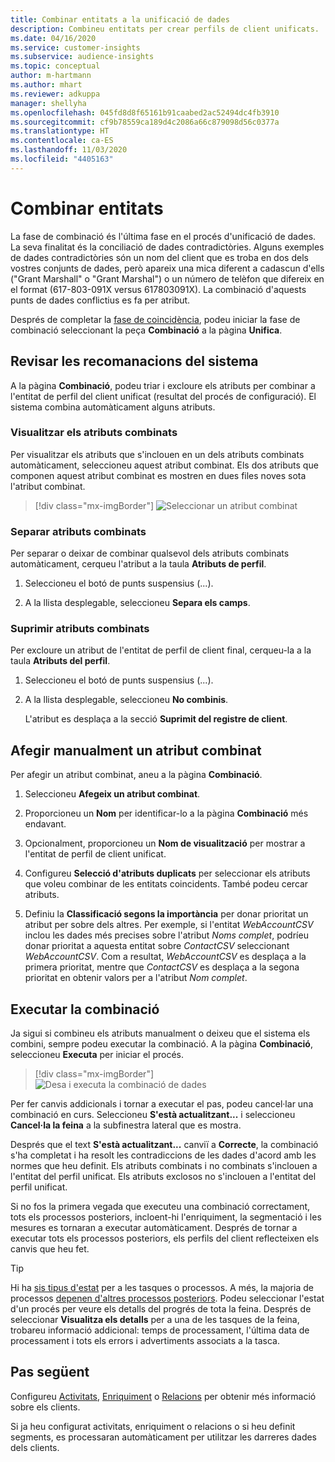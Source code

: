 ```yaml
---
title: Combinar entitats a la unificació de dades
description: Combineu entitats per crear perfils de client unificats.
ms.date: 04/16/2020
ms.service: customer-insights
ms.subservice: audience-insights
ms.topic: conceptual
author: m-hartmann
ms.author: mhart
ms.reviewer: adkuppa
manager: shellyha
ms.openlocfilehash: 045fd8d8f65161b91caabed2ac52494dc4fb3910
ms.sourcegitcommit: cf9b78559ca189d4c2086a66c879098d56c0377a
ms.translationtype: HT
ms.contentlocale: ca-ES
ms.lasthandoff: 11/03/2020
ms.locfileid: "4405163"
---
```

# <a name="merge-entities"></a>Combinar entitats

La fase de combinació és l'última fase en el procés d'unificació de dades. La seva finalitat és la conciliació de dades contradictòries. Alguns exemples de dades contradictòries són un nom del client que es troba en dos dels vostres conjunts de dades, però apareix una mica diferent a cadascun d'ells ("Grant Marshall" o "Grant Marshal") o un número de telèfon que difereix en el format (617-803-091X versus 617803091X). La combinació d'aquests punts de dades conflictius es fa per atribut.

Després de completar la [fase de coincidència](match-entities.md), podeu iniciar la fase de combinació seleccionant la peça **Combinació** a la pàgina **Unifica**.

## <a name="review-system-recommendations"></a>Revisar les recomanacions del sistema

A la pàgina **Combinació**, podeu triar i excloure els atributs per combinar a l'entitat de perfil del client unificat (resultat del procés de configuració). El sistema combina automàticament alguns atributs.

### <a name="view-merged-attributes"></a>Visualitzar els atributs combinats

Per visualitzar els atributs que s'inclouen en un dels atributs combinats automàticament, seleccioneu aquest atribut combinat. Els dos atributs que componen aquest atribut combinat es mostren en dues files noves sota l'atribut combinat.

> [!div class="mx-imgBorder"]
> ![Seleccionar un atribut combinat](media/configure-data-merge-profile-attributes.png "Seleccionar un atribut combinat")

### <a name="separate-merged-attributes"></a>Separar atributs combinats

Per separar o deixar de combinar qualsevol dels atributs combinats automàticament, cerqueu l'atribut a la taula **Atributs de perfil**.

1. Seleccioneu el botó de punts suspensius (...).
  
2. A la llista desplegable, seleccioneu **Separa els camps**.

### <a name="remove-merged-attributes"></a>Suprimir atributs combinats

Per excloure un atribut de l'entitat de perfil de client final, cerqueu-la a la taula **Atributs del perfil**.

1. Seleccioneu el botó de punts suspensius (...).
  
2. A la llista desplegable, seleccioneu **No combinis**.

   L'atribut es desplaça a la secció **Suprimit del registre de client**.

## <a name="manually-add-a-merged-attribute"></a>Afegir manualment un atribut combinat

Per afegir un atribut combinat, aneu a la pàgina **Combinació**.

1. Seleccioneu **Afegeix un atribut combinat**.

2. Proporcioneu un **Nom** per identificar-lo a la pàgina **Combinació** més endavant.

3. Opcionalment, proporcioneu un **Nom de visualització** per mostrar a l'entitat de perfil de client unificat.

4. Configureu **Selecció d'atributs duplicats** per seleccionar els atributs que voleu combinar de les entitats coincidents. També podeu cercar atributs.

5. Definiu la **Classificació segons la importància** per donar prioritat un atribut per sobre dels altres. Per exemple, si l'entitat *WebAccountCSV* inclou les dades més precises sobre l'atribut *Noms complet*, podríeu donar prioritat a aquesta entitat sobre *ContactCSV* seleccionant *WebAccountCSV*. Com a resultat, *WebAccountCSV* es desplaça a la primera prioritat, mentre que *ContactCSV* es desplaça a la segona prioritat en obtenir valors per a l'atribut *Nom complet*.

## <a name="run-your-merge"></a>Executar la combinació

Ja sigui si combineu els atributs manualment o deixeu que el sistema els combini, sempre podeu executar la combinació. A la pàgina **Combinació**, seleccioneu **Executa** per iniciar el procés.

> [!div class="mx-imgBorder"]
> ![Desa i executa la combinació de dades](media/configure-data-merge-save-run.png "Desa i executa la combinació de dades")

Per fer canvis addicionals i tornar a executar el pas, podeu cancel·lar una combinació en curs. Seleccioneu **S'està actualitzant...** i seleccioneu **Cancel·la la feina** a la subfinestra lateral que es mostra.

Després que el text **S'està actualitzant...** canviï a **Correcte**, la combinació s'ha completat i ha resolt les contradiccions de les dades d'acord amb les normes que heu definit. Els atributs combinats i no combinats s'inclouen a l'entitat del perfil unificat. Els atributs exclosos no s'inclouen a l'entitat del perfil unificat.

Si no fos la primera vegada que executeu una combinació correctament, tots els processos posteriors, incloent-hi l'enriquiment, la segmentació i les mesures es tornaran a executar automàticament. Després de tornar a executar tots els processos posteriors, els perfils del client reflecteixen els canvis que heu fet.

> [!TIP]
> Hi ha [sis tipus d'estat](system.md#status-types) per a les tasques o processos. A més, la majoria de processos [depenen d'altres processos posteriors](system.md#refresh-policies). Podeu seleccionar l'estat d'un procés per veure els detalls del progrés de tota la feina. Després de seleccionar **Visualitza els detalls** per a una de les tasques de la feina, trobareu informació addicional: temps de processament, l'última data de processament i tots els errors i advertiments associats a la tasca.

## <a name="next-step"></a>Pas següent

Configureu [Activitats](activities.md), [Enriquiment](enrichment-microsoft-graph.md) o [Relacions](relationships.md) per obtenir més informació sobre els clients.

Si ja heu configurat activitats, enriquiment o relacions o si heu definit segments, es processaran automàticament per utilitzar les darreres dades dels clients.


